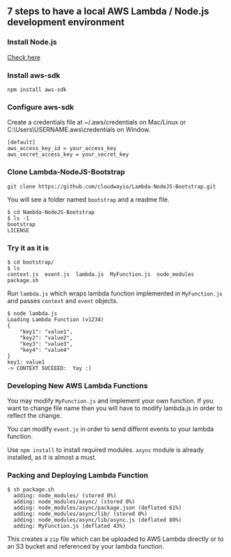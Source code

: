 ## 7 steps to have a local AWS Lambda / Node.js development environment

### Install Node.js 

[Check here](https://nodejs.org/en/)

### Install aws-sdk

    npm install aws-sdk

### Configure aws-sdk

Create a credentials file at ~/.aws/credentials on Mac/Linux or C:\Users\USERNAME\.aws\credentials on Window.

    [default]
    aws_access_key_id = your_access_key
    aws_secret_access_key = your_secret_key

### Clone Lambda-NodeJS-Bootstrap

    git clone https://github.com/cloudwayio/Lambda-NodeJS-Bootstrap.git

You will see a folder named ```bootstrap```  and a readme file.
    
    $ cd Nambda-NodeJS-Bootstrap
    $ ls -1
    bootstrap
    LICENSE

### Try it as it is

    $ cd bootstrap/
    $ ls
    context.js  event.js  lambda.js  MyFunction.js  node_modules  package.sh

Run ```lambda.js``` which wraps lambda function implemented in ```MyFunction.js``` and passes ```context``` and ```event``` objects.

    $ node lambda.js 
    Loading Lambda Function (v1234)
    {
        "key1": "value1",
        "key2": "value2",
        "key3": "value3",
        "key4": "value4"
    }
    key1: value1
    -> CONTEXT SUCEEED:  Yay :)

### Developing New AWS Lambda Functions

You may modify ```MyFunction.js``` and implement your own function. If you want to change file name then you will have to modify lambda.js in order to reflect the change.

You can modify ```event.js``` in order to send differnt events to your lambda function.

Use ```npm install``` to install required modules. ```async``` module is already installed, as it is almost a must.

### Packing and Deploying Lambda Function

    $ sh package.sh 
      adding: node_modules/ (stored 0%)
      adding: node_modules/async/ (stored 0%)
      adding: node_modules/async/package.json (deflated 61%)
      adding: node_modules/async/lib/ (stored 0%)
      adding: node_modules/async/lib/async.js (deflated 80%)
      adding: MyFunction.js (deflated 43%)

This creates a ```zip``` file which can be uploaded to AWS Lambda directly or to an S3 bucket and referenced by your lambda function.

